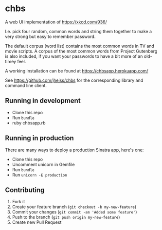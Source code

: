 # chbs

A web UI implementation of https://xkcd.com/936/

I.e. pick four random, common words and string them together to make a very
strong but easy to remember password.

The default corpus (word list) contains the most common words in TV and movie
scripts. A corpus of the most common words from Project Gutenberg is also
included, if you want your passwords to have a bit more of an old-timey feel.

A working installation can be found at https://chbsapp.herokuapp.com/

See https://github.com/jheiss/chbs for the corresponding library and command line client.

## Running in development

* Clone this repo
* Run `bundle`
* ruby chbsapp.rb

## Running in production

There are many ways to deploy a production Sinatra app, here's one:

* Clone this repo
* Uncomment unicorn in Gemfile
* Run `bundle`
* Run `unicorn -E production`

## Contributing

1. Fork it
2. Create your feature branch (`git checkout -b my-new-feature`)
3. Commit your changes (`git commit -am 'Added some feature'`)
4. Push to the branch (`git push origin my-new-feature`)
5. Create new Pull Request
